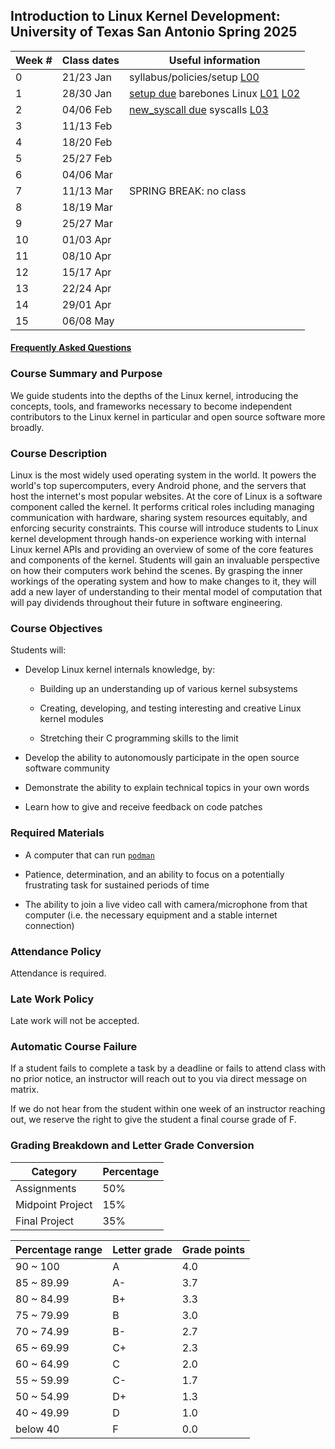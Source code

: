 ## Introduction to Linux Kernel Development: University of Texas San Antonio Spring 2025

| Week # | Class dates | Useful information |
| -- | -- | -- |
| 0 | 21/23 Jan | syllabus/policies/setup [L00](lectures/L00.md) |
| 1 | 28/30 Jan | [setup due](/assignments/setup.md) barebones Linux [L01](lectures/L01.md) [L02](lectures/L02.md)|
| 2 | 04/06 Feb | [new_syscall due](/assignments/new_syscall.md) syscalls [L03](lectures/L03.md)|
| 3 | 11/13 Feb | |
| 4 | 18/20 Feb | |
| 5 | 25/27 Feb | |
| 6 | 04/06 Mar |
| 7 | 11/13 Mar | SPRING BREAK: no class |
| 8 | 18/19 Mar | |
| 9 | 25/27 Mar | |
| 10 | 01/03 Apr | |
| 11 | 08/10 Apr | |
| 12 | 15/17 Apr | |
| 13 | 22/24 Apr | |
| 14 | 29/01 Apr | |
| 15 | 06/08 May | |

#### [Frequently Asked Questions](faq.md)

### Course Summary and Purpose

We guide students into the depths of the Linux kernel, introducing the concepts, tools, and frameworks
necessary to become independent contributors to the Linux kernel in particular and open source software more broadly.

### Course Description

Linux is the most widely used operating system in the world.
It powers the world's top supercomputers, every Android phone,
and the servers that host the internet's most popular websites.
At the core of Linux is a software component called the kernel.
It performs critical roles including managing communication with
hardware, sharing system resources equitably, and enforcing
security constraints.
This course will introduce students to Linux kernel development
through hands-on experience working with internal Linux kernel
APIs and providing an overview of some of the core features
and components of the kernel.
Students will gain an invaluable perspective on how their computers
work behind the scenes. By grasping the inner workings of the operating
system and how to make changes to it, they will add a new layer of
understanding to their mental model of computation that will pay
dividends throughout their future in software engineering.

### Course Objectives

Students will:

* Develop Linux kernel internals knowledge, by:

    * Building up an understanding up of various kernel subsystems

    * Creating, developing, and testing interesting and creative Linux kernel modules

    * Stretching their C programming skills to the limit

* Develop the ability to autonomously participate in the open source software community

* Demonstrate the ability to explain technical topics in your own words

* Learn how to give and receive feedback on code patches

### Required Materials

* A computer that can run [`podman`](https://podman.io/)

* Patience, determination, and an ability to focus on a potentially frustrating task for sustained periods of time

* The ability to join a live video call with camera/microphone from that computer
  (i.e. the necessary equipment and a stable internet connection)

### Attendance Policy

Attendance is required.

### Late Work Policy

Late work will not be accepted.

### Automatic Course Failure

If a student fails to complete a task by a deadline or fails to attend class with no prior notice,
an instructor will reach out to you via direct message on matrix.

If we do not hear from the student within one week of an instructor reaching out,
we reserve the right to give the student a final course grade of F.

### Grading Breakdown and Letter Grade Conversion

| Category | Percentage |
|--|--|
| Assignments                           | 50% |
| Midpoint Project                      | 15% |
| Final Project                         | 35% |

|Percentage range|Letter grade|Grade points|
|--|--|--|
|90 ~ 100  |A |4.0|
|85 ~ 89.99|A-|3.7|
|80 ~ 84.99|B+|3.3|
|75 ~ 79.99|B |3.0|
|70 ~ 74.99|B-|2.7|
|65 ~ 69.99|C+|2.3|
|60 ~ 64.99|C |2.0|
|55 ~ 59.99|C-|1.7|
|50 ~ 54.99|D+|1.3|
|40 ~ 49.99|D |1.0|
|below 40  |F |0.0|
